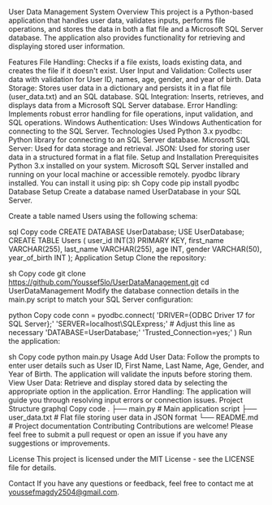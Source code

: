 User Data Management System
Overview
This project is a Python-based application that handles user data, validates inputs, performs file operations, and stores the data in both a flat file and a Microsoft SQL Server database. The application also provides functionality for retrieving and displaying stored user information.

Features
File Handling: Checks if a file exists, loads existing data, and creates the file if it doesn't exist.
User Input and Validation: Collects user data with validation for User ID, names, age, gender, and year of birth.
Data Storage: Stores user data in a dictionary and persists it in a flat file (user_data.txt) and an SQL database.
SQL Integration: Inserts, retrieves, and displays data from a Microsoft SQL Server database.
Error Handling: Implements robust error handling for file operations, input validation, and SQL operations.
Windows Authentication: Uses Windows Authentication for connecting to the SQL Server.
Technologies Used
Python 3.x
pyodbc: Python library for connecting to an SQL Server database.
Microsoft SQL Server: Used for data storage and retrieval.
JSON: Used for storing user data in a structured format in a flat file.
Setup and Installation
Prerequisites
Python 3.x installed on your system.
Microsoft SQL Server installed and running on your local machine or accessible remotely.
pyodbc library installed. You can install it using pip:
sh
Copy code
pip install pyodbc
Database Setup
Create a database named UserDatabase in your SQL Server.

Create a table named Users using the following schema:

sql
Copy code
CREATE DATABASE UserDatabase;
USE UserDatabase;
CREATE TABLE Users (
    user_id INT(3) PRIMARY KEY,
    first_name VARCHAR(255),
    last_name VARCHAR(255),
    age INT,
    gender VARCHAR(50),
    year_of_birth INT
);
Application Setup
Clone the repository:

sh
Copy code
git clone https://github.com/Youssef5lo/UserDataManagement.git
cd UserDataManagement
Modify the database connection details in the main.py script to match your SQL Server configuration:

python
Copy code
conn = pyodbc.connect(
    'DRIVER={ODBC Driver 17 for SQL Server};'
    'SERVER=localhost\\SQLExpress;'  # Adjust this line as necessary
    'DATABASE=UserDatabase;'
    'Trusted_Connection=yes;'
)
Run the application:

sh
Copy code
python main.py
Usage
Add User Data: Follow the prompts to enter user details such as User ID, First Name, Last Name, Age, Gender, and Year of Birth. The application will validate the inputs before storing them.
View User Data: Retrieve and display stored data by selecting the appropriate option in the application.
Error Handling: The application will guide you through resolving input errors or connection issues.
Project Structure
graphql
Copy code
.
├── main.py            # Main application script
├── user_data.txt      # Flat file storing user data in JSON format
└── README.md          # Project documentation
Contributing
Contributions are welcome! Please feel free to submit a pull request or open an issue if you have any suggestions or improvements.

License
This project is licensed under the MIT License - see the LICENSE file for details.

Contact
If you have any questions or feedback, feel free to contact me at youssefmagdy2504@gmail.com.


